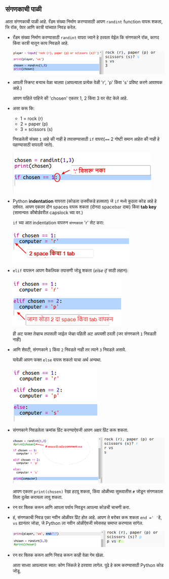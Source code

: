 ## संगणकाची पाळी

आता संगणकाची पाळी आहे. रँडम संख्या निर्माण करण्यासाठी आपण `randint` function वापरू शकता, जि रॉक, पेपर आणि कात्री यांच्यात निवड करेल.

+ रँडम संख्या निर्माण करण्यासाठी `randint` वापरा ज्याने हे ठरवता येईल कि संगणकाने रॉक, कागद किंवा कात्री यातून काय निवडले आहे.
    
    ![screenshot](images/rps-randint.png)

+ आपली स्क्रिप्ट बर्‍याच वेळा चालवा (आपल्याला प्रत्येक वेळी 'r', 'p' किंवा 's' प्रविष्ट करणे आवश्यक आहे.)
    
    आपण पाहिले पाहिजे की 'chosen' एकतर 1, 2 किंवा 3 वर सेट केले आहे.

+ असा करू कि:
    
    + 1 = rock (r)
    + 2 = paper (p)
    + 3 = scissors (s)
    
    निवडलेली संख्या `1` आहे की नाही हे तपासण्यासाठी `if` वापरा(`==` 2 गोष्टी समान आहेत की नाही हे पहाण्यासाठी वापरली जाते).
    
    ![screenshot](images/rps-if-1.png)

+ Python **indentation** वापरता (कोडला उजवीकडे हलवता) जे `if` मध्ये कुठला कोड आहे हे दर्शवत. आपण एकतर दोन spaces वापरू शकता (दोनदा spacebar दाबा) किंवा **tab key** (सामान्यतः कीबोर्डवरील capslock च्या वर.)
    
    `if` च्या आत indentation वापरुन `संगणकाला` 'r' सेट करा:
    
    ![screenshot](images/rps-indent.png)

+ `elif` वापरून आपण वैकल्पिक तपासणी जोडू शकता (*else if* साठी लहान):
    
    ![screenshot](images/rps-elif-2.png)
    
    ही अट फक्त तेव्हाच तपासली जाईल जेव्हा पहिली अट अपयशी ठरली (जर संगणकाने `1` निवडली नाही)

+ आणि शेवटी, संगणकाने `1` किंवा `2` निवडले नाही तर त्याने `3` निवडले असावे.
    
    यावेळी आपण फक्त `else` वापरू शकतो याचा अर्थ अन्यथा.
    
    ![screenshot](images/rps-else-3.png)

+ संगणकाने निवडलेला क्रमांक प्रिंट करण्याऐवजी आपण अक्षर प्रिंट करू शकता.
    
    ![screenshot](images/rps-print-computer.png)
    
    आपण एकतर `print(chosen)` रेखा हटवू शकता, किंवा ओळीच्या सुरूवातीस `#` जोडून संगणकाला तिला दुर्लक्ष करायला लावु शकता.

+ रन वर क्लिक करून आणि आपला पर्याय निवडून आपल्या कोडची चाचणी करा.

+ हं, संगणकाची निवड एका नवीन ओळीवर प्रिंट होत आहे. आपण ते बरोबर करू शकता `end =' '`हे, `vs` ह्यानंतर जोडा, जे Python ला नवीन ओळीऐवजी स्पेससह समाप्त करण्यास सांगेल.
    
    ![screenshot](images/rps-same-line.png)

+ रन वर क्लिक करून आणि निवड करून काही वेळा गेम खेळा.
    
    आता साध्या आपल्याला स्वत: कोण जिंकले हे ठरवावा लागेल. पुढे हे काम करण्यासाठी Python कोड जोडू.